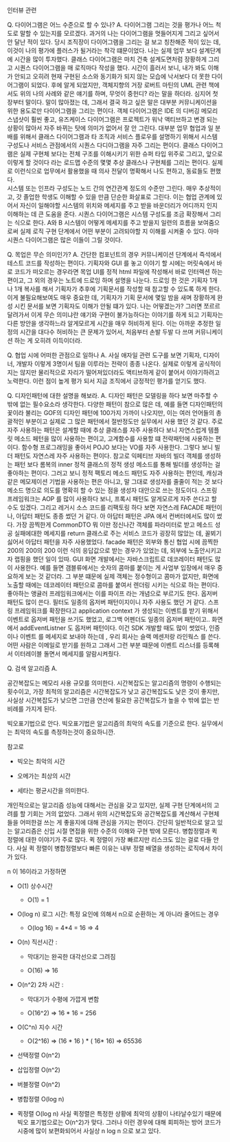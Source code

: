 인터뷰 관련

Q. 다이어그램은 어느 수준으로 할 수 있나?
A. 다이어그램 그리는 것을 평가나 어느 척도로 말할 수 있는지를 모르겠다. 과거의 나는 다이어그램을 멋들어지게 그리고 싶어서 안 달난 적이 있다. 당시 조직장이 다이어그램을 그리는 걸 보고 칭찬해준 적이 있는 데, 이것이 나의 평가에 플러스가 될거라는 착각 떄문이었다. 나는 실제 업무 보다 설계단계에 시간을 많이 투자했다. 클래스 다이어그램은 마치 건축 설계도면처럼 장황하게 그리고 시퀀스 다이어그램을 매 로직마다 작성을 했다. 시간이 흘러서 보니, 내가 봐도 이해가 안되고 오히려 현재 구현된 소스와 동기화가 되지 않는 모습에 낙서보다 더 못한 다이어그램이 되었다. 후에 알게 되었지만, 객체지향의 거장 로버트 마틴의 UML 관련 책에서도 위의 나의 사례와 같은 얘기를 하며, 무엇이 중헌디? 라는 말을 하더라. 심지어 첫장부터 말이다.
 말이 많아졌는 데, 그래서 결국 하고 싶은 말은 대부분 커뮤니케이션을 위한 용도로만 다이어그램을 그리는 편이다. 객체 다이어그램은 IDE 의 디버깅 메모리 스냅샷이 훨씬 좋고, 유즈케이스 다이어그램은 프로젝트가 워낙 액티브하고 변경 되는 상황이 많아서 자주 바뀌는 탓에 의미가 없어서 잘 안 그린다. 대부분 업무 협업과 일 분배를 위해서 클래스 다이어그램과 타 조직과 서비스 플로우를 설명하기 위해서 시스템 구성도나 서비스 관점에서의 시퀀스 다디아그램을 자주 그리는 편이다.
클래스 다이어그램은 실제 구현체 보다는 전체 구조를 이해시키기 위한 슈퍼 타입 위주로 그리고, 앞으로 이렇게 할 것이다 라는 로드맵 수준의 몇몇 추상 클래스나 구현체를 그리는 편이다. 실제로 이런식으로 업무에서 활용했을 때 의사 전달이 명확해서 나도 편하고, 동료들도 편했다.  
시스템 또는 인프라 구성도는 노드 간의 연간관계 정도의 수준만 그린다. 매우 추상적이고, 갓 졸업한 학생도 이해할 수 있을 만큼 단순한 화살표로 그린다. 이는 협업 관계에 있어서 자신이 일해야할 시스템의 위치와 메세지를 주고 받을 바운더리가 어디까지 인지 이해하는 데 큰 도움을 준다.   시퀀스 다이어그램은 시스템 구성도를 조금 확장해서 그리는 식으로 한다. A와 B 시스템이 어떻게 메세지를 주고 받을지 일련의 흐름을 보여줌으로써 실제 로직 구현 단계에서 어떤 부분이 고려되야할 지 이해를 시켜줄 수 있다. 아마 시퀀스 다이어그램은 많은 이들이 그릴 것이다.

Q. 목업은 무슨 의미인가?
A. 간단한 컴포넌트의 경우 커뮤니케이션 단계에서 즉석에서 테스트 코드를 작성하는 편이다. 기획자와 GUI 를 놓고 이야기 할 시에는 머릿속에서 바로 코드가 떠오르는 경우라면 목업 UI를 정적 html 파일에 작성해서 바로 인터렉션 하는 편이고, 그 외의 경우는 노트에 드로잉 하며 설명을 나눈다.  드로잉 한 것은 기획자 1개 나 1개 복사를 해서 기획자가 추후에 기획문서를 작성할 때 참고할 수 있도록 하게 한다. 이게 불필요해보여도 매우 중요한 데, 기획자가 기획 문서에 몇일 밤을 새며 장황하게 완성 시킨 문서를 보면 기획자도 이해가 안될 떄가 있다. 나는 어떻겠는가? 그러면 쪼르르 달려가서 이게 무슨 의미냐란 얘기와 구현이 불가능하다는 이야기를 하게 되고 기획자는 다른 방안을 생각하느라 알게모르게 시간을 매우 허비하게 된다. 이는 아까운 추정한 일정의 시간을 대다수 허비하는 큰 문제가 있어서, 처음부터 손발 두발 다 쓰며 커뮤니케이션 하는 게 오히려 이득이더라.

Q. 협업 시에 어떠한 관점으로 일하나
A. 사실 애자일 관련 도구를 보면 기획자, 디자이너, 개발자 이렇게 3명이서 팀을 이루라는 전략이 종종 나온다. 실제로 이렇게 공식적이지는 않지만 물리적으로 자리가 떨어져있더라도 액티브하게 같이 붙어서 이야기하려고 노력한다. 이런 점이 높게 평가 되서 지금 조직에서 긍정적인 평가를 얻기도 했다.

Q. 디자인패턴에 대한 설명을 해보라.
A.  디자인 패턴은 모델링을 하다 보면 마주할 수 밖에 없는 필수요소라 생각한다. 다양한 패턴이 참으로 많은 데, 예를 들면 디자인패턴의 꽃이라 불리는 GOF의 디자인 패턴에 100가지 가까이 나오지만, 이는 여러 언어들의 총괄적인 부분이고 실제로 그 많은 패턴에서 절반정도만 실무에서 사용 했던 것 같다. 
주로 자주 사용하는 패턴은 설계할 때에 추상 클래스를 자주 사용하다 보니 자연스럽게 템플릿 메소드 페턴을 많이 사용하는 편이고, 고계함수를 사용할 떄 전략패턴에 사용하는 편이다. 함수형 프로그래밍을 좋아서 POJO 보다는 VO를 자주 사용한다. 그렇다 보니 빌더 패턴도 자연스레 자주 사용하는 편이다. 참고로 익페티브 자바의 빌더 객체를 생성하는 패턴 보다 롬복의 inner 정적 클래스의 정적 생성 메소드를 통해 빌더를 생성하는 걸 좋아하는 편이다. 그러고 보니 정적 팩토리 메소드 패턴도 자주 사용하는 편인데, 캐싱과 같은 메모제이션 기법을 사용하는 편은 아니고, 말 그대로 생성자를 줄줄이 적는 것 보다 메소드 명으로 의도를 명확히 할 수 있는 점을 생성자 대안으로 쓰는 정도이다. 
스프링 프레임워크는 AOP 를 많이 사용하다 보니, 프록시 패턴도 알게모르게 자주 쓴다고 할 수도 있겠다. 그리고 레거시 소스 코드를 리팩토링 하다 보면 자연스레 FACADE 패턴이나, 아답터 패턴도 종종 썼던 거 같다. 아 아답터 패턴은 JPA 에서 컨버터에서도 많이 썼다. 가장 끔찍한게 CommonDTO 뭐 이딴 정신나간 객체를 파라미터로 받고 메소드 성공 실패에대한 메세지를 return 클래스로 주는 서비스 코드가 굉장히 많았는 데, 꼴뵈기 싫어서 아답터 패턴을 자주 사용했었다. facade 패턴은 외부와 통신 협업 시에 끔찍한 200의 200의 200 이런 식의 응답값으로 받는 경우가 있었는 데, 외부에 노출안시키고자 랩핑을 했던 일이 있따. GUI 화면 개발에서는 자바스크립트로 데코레이터 패턴도 많이 사용한다. 예를 들면 갬블류에서는 숫자의 콤마를 붙이는 게 사업부 입장에서 매우 중요하게 보는 것 같더라. 그 부분 떄문에 실제 객체는 정수형이고 콤마가 없지만, 화면에 노출할 때에는 데코레이터 패턴으로 콤마를 붙여서 렌더링 시키는 식으로 하는 편이다. 좋아하는 앵귤러 프레임워크에서는 이를 파이프 라는 개념으로 부르기도 한다. 
옵저버 패턴도 많이 쓴다. 필터도 일종의 옵저버  패턴이지이니 자주 사용도 했던 거 같다. 스프링 프레임워크를 확장한다고 application context 가 생성되는 이벤트를 받기 위해서 이벤트로 옵저버 패턴을 쓰기도 했었고, 로그백 어펜더도 일종의 옵저버 패턴이고.. 화면에서 addEventListner 도 옵저버 패턴이다. 이건 SDK 개발할 때도 많이 썻었다, 인증이나 이벤트 를 메세지로 보내야 하는데 , 우리 회사는 슬랙 메센저랑 라인웍스 를 쓴다. 어떤 사람은 이메일로 받기를 원하고 그래서 그런 부분 떄문에 이벤트 리스너를 등록해서 이터레이블 돌면서 메세지를 알람시켜줬다.




Q. 검색 알고리즘
A. 

공간복잡도는 메모리 사용 규모를 의미한다. 시간복잡도는 알고리즘의 명령이 수행되는 횟수이고, 가장 최적의 알고리즘은 시간복잡도가 낮고 공간복잡도도 낮은 것이 좋지만, 사실상 시간복잡도가 낮으면 그만큼 연산에 필요한 공간복잡도가 높을 수 밖에 없는 반비례를 가지게 된다.

빅오표기법으로 안다. 빅오표기법은 알고리즘의 최악의 속도를 기준으로 한다. 실무에서는 최악의 속도를 측정하는것이 중요하니깐.

참고로

- 빅오는 최악의 시간

- 오메가는 최상의 시간

- 세타는 평균시간을 의미한다.


개인적으로는 알고리즘 성능에 대해서는 관심을 갖고 있지만, 실제 구현 단계에서의 고려를 할 기회는 거의 없었다. 그래서 위의 시간복잡도와 공간복잡도를 계산해서 구현체들을 어떠한걸 쓰는 게 좋을지에 대해 관심을 가지는 편이다. 간단히 일반적으로 알고 있는 알고리즘은 신입 시절 면접을 위한 수준의 이해와 구현 밖에 모른다. 병합정렬과 퀵 정렬에 대한 이야기가 주로 많다. 퀵 정렬이 가장 빠르지만 리스크도 있는 걸로 다들 안다. 사실 퀵 정렬이 병합정렬보다 빠른 이유는 내부 정렬 배열을 생성하는 로직에서 차이가 있다.

n 이 16이라고 가정하면

- O(1) 상수시간 
    
    - O(1) = 1

- O(log n) 로그 시간:  특정 요인에 의해서 n으로 순환하는 게 아니라 줄어드는 경우

    - O(log 16) = 4*4 = 16 =>  4
    

- O(n) 직선시간 : 

    - 막대기는 완곡한 대각선으로 그려짐

    - O(16) => 16

- O(n^2) 2차 시간 :

    - 막대기가 수평에 가깝게 변함

    - O(16^2) => 16 * 16 =  256

- O(C^n) 지수 시간

    - O(2^16) => (16 * 16  ) * ( 16* 16) => 65536




- 선택정렬 O(n^2) 

- 삽입정렬 O(n^2)

- 버블정렬 O(n^2)

- 병합정렬 O(log n)

- 퀵정렬 O(log n) 사실 퀵정렬은 특정한 상황에 최악의 상황이 나타날수있기 때문에 빅오 표기법으로는 O(n^2)가 맞다. 그러나 이런 경우에 대해 회피하는 방어 코드가 시중에 많이 보편화되어서 사실상 n log n 으로 보고 있다.



